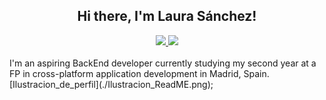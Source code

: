 <h2 align="center"> Hi there, I'm Laura Sánchez!</h2>
<div align="center">
    <a href="www.linkedin.com/in/lausanmart" target="_blank">
        <img src="https://img.shields.io/badge/LinkedIn-blue?style=for-the-badge&logo=LinkedIn&link=www.linkedin.com%2Fin%2Flausanmart
        " target="_blank">
    </a>
    <a href="mailto:lausnchezmartn@gmail.com">
        <img src="https://img.shields.io/badge/-Gmail-%23333?style=for-the-badge&logo=gmail&logoColor=white&color=red" target="_blank">
    </a>
</div>
<br>
I'm an aspiring BackEnd developer currently studying my second year at a FP in cross-platform application development in Madrid, Spain.
<div>
[Ilustracion_de_perfil](./Ilustracion_ReadME.png);
</div>
<!--
**lausnchez/lausnchez** is a ✨ _special_ ✨ repository because its `README.md` (this file) appears on your GitHub profile.

Here are some ideas to get you started:

- 🔭 I’m currently working on ...
- 🌱 I’m currently learning ...
- 👯 I’m looking to collaborate on ...
- 🤔 I’m looking for help with ...
- 💬 Ask me about ...
- 📫 How to reach me: ...
- 😄 Pronouns: ...
- ⚡ Fun fact: ...
-->
